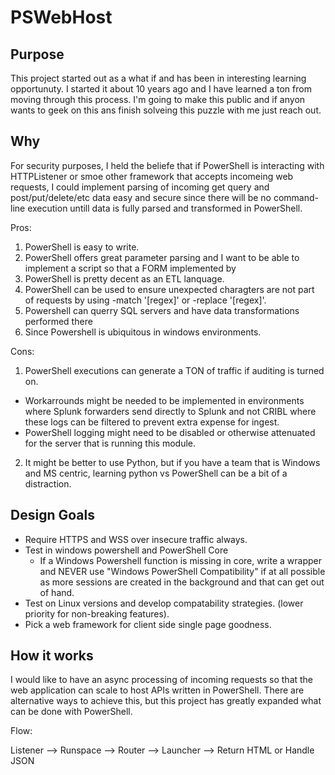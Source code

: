 ﻿# PSWebHost

## Purpose

This project started out as a what if and has been in interesting learning opportunuty.  I started it about 10 years ago and I have learned a ton from moving through this process.  I'm going to make this public and if anyon wants to geek on this ans finish solveing this puzzle with me just reach out.  

## Why

For security purposes, I held the beliefe that if PowerShell is interacting with HTTPListener or smoe other framework that accepts incomeing web requests, I could implement parsing of incoming get query and post/put/delete/etc data easy and secure since there will be no command-line execution untill data is fully parsed and transformed in PowerShell.

Pros:
 1. PowerShell is easy to write.
 2. PowerShell offers great parameter parsing and I want to be able to implement a script so that a FORM implemented by 
 3. PowerShell is pretty decent as an ETL lanquage.
 4. PowerShell can be used to ensure unexpected charagters are not part of requests by using -match '[regex]' or -replace '[regex]'.
 5. Powershell can querry SQL servers and have data transformations performed there
 6. Since Powershell is ubiquitous in windows environments.

Cons:
 1. PowerShell executions can generate a TON of traffic if auditing is turned on.
   - Workarrounds might be needed to be implemented in environments where Splunk forwarders send directly to Splunk and not CRIBL where these logs can be filtered to prevent extra expense for ingest.
   - PowerShell logging might need to be disabled or otherwise attenuated for the server that is running this module.
 2. It might be better to use Python, but if you have a team that is Windows and MS centric, learning python vs PowerShell can be a bit of a distraction.

## Design Goals

 - Require HTTPS and WSS over insecure traffic always.
 - Test in windows powershell and PowerShell Core
   - If a Windows Powershell function is missing in core, write a wrapper and NEVER use "Windows PowerShell Compatibility" if at all possible as more sessions are created in the background and that can get out of hand.
 - Test on Linux versions and develop compatability strategies. (lower priority for non-breaking features).
 - Pick a web framework for client side single page goodness.

## How it works 

I would like to have an async processing of incoming requests so that the web application can scale to host APIs written in PowerShell.  There are alternative ways to achieve this, but this project has greatly expanded what can be done with PowerShell.  

Flow:

  Listener -->
  Runspace -->
  Router -->
  Launcher -->
    Return HTML or Handle JSON
  
